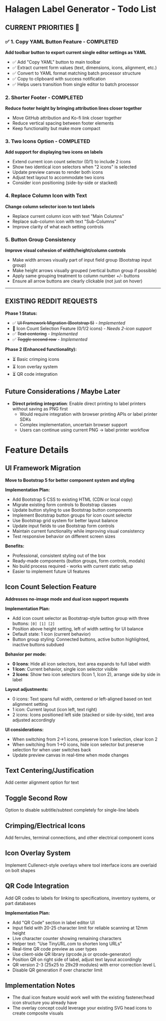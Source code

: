 # Halagen Label Generator - Todo List

## **CURRENT PRIORITIES** 🚀

### ✅ 1. Copy YAML Button Feature - COMPLETED
**Add toolbar button to export current single editor settings as YAML**
- ✅ Add "Copy YAML" button to main toolbar
- ✅ Extract current form values (text, dimensions, icons, alignment, etc.)
- ✅ Convert to YAML format matching batch processor structure
- ✅ Copy to clipboard with success notification
- ✅ Helps users transition from single editor to batch processor

### 2. Shorter Footer - COMPLETED
**Reduce footer height by bringing attribution lines closer together**
- Move GitHub attribution and Ko-fi link closer together
- Reduce vertical spacing between footer elements
- Keep functionality but make more compact

### 3. Two Icons Option - COMPLETED
**Add support for displaying two icons on labels**
- Extend current icon count selector (0/1) to include 2 icons
- Show two identical icon selectors when "2 icons" is selected
- Update preview canvas to render both icons
- Adjust text layout to accommodate two icons
- Consider icon positioning (side-by-side or stacked)

### 4. Replace Column Icon with Text
**Change column selector icon to text labels**
- Replace current column icon with text "Main Columns" 
- Replace sub-column icon with text "Sub-Columns"
- Improve clarity of what each setting controls

### 5. Button Group Consistency
**Improve visual cohesion of width/height/column controls**
- Make width arrows visually part of input field group (Bootstrap input group)
- Make height arrows visually grouped (vertical button group if possible)
- Apply same grouping treatment to column number +/- buttons
- Ensure all arrow buttons are clearly clickable (not just on hover)

---

## **EXISTING REDDIT REQUESTS**

**Phase 1 Status:**
- ✅ ~~UI Framework Migration (Bootstrap 5)~~ - *Implemented*
- 🔄 Icon Count Selection Feature (0/1/2 icons) - *Needs 2-icon support*
- ✅ ~~Text centering~~ - *Implemented*
- ✅ ~~Toggle second row~~ - *Implemented*

**Phase 2 (Enhanced functionality):**
- ⏳ Basic crimping icons
- ⏳ Icon overlay system
- ⏳ QR code integration

## **Future Considerations / Maybe Later**
- **Direct printing integration**: Enable direct printing to label printers without saving as PNG first
  - Would require integration with browser printing APIs or label printer SDKs
  - Complex implementation, uncertain browser support
  - Users can continue using current PNG → label printer workflow

# Feature Details

## **UI Framework Migration**
**Move to Bootstrap 5 for better component system and styling**

**Implementation Plan:**
- Add Bootstrap 5 CSS to existing HTML (CDN or local copy)
- Migrate existing form controls to Bootstrap classes
- Update button styling to use Bootstrap button components
- Implement Bootstrap button groups for icon count selector
- Use Bootstrap grid system for better layout balance
- Update input fields to use Bootstrap form controls
- Maintain current functionality while improving visual consistency
- Test responsive behavior on different screen sizes

**Benefits:**
- Professional, consistent styling out of the box
- Ready-made components (button groups, form controls, modals)
- No build process required - works with current static setup
- Easier to implement future UI features

## **Icon Count Selection Feature**
**Addresses no-image mode and dual icon support requests**

**Implementation Plan:**
- Add icon count selector as Bootstrap-style button group with three buttons: `[0] [1] [2]`
- Position above height setting, left of width setting for UI balance
- Default state: 1 icon (current behavior)
- Button group styling: Connected buttons, active button highlighted, inactive buttons subdued

**Behavior per mode:**
- **0 Icons**: Hide all icon selectors, text area expands to full label width
- **1 Icon**: Current behavior, single icon selector visible
- **2 Icons**: Show two icon selectors (Icon 1, Icon 2), arrange side by side in label

**Layout adjustments:**
- 0 icons: Text spans full width, centered or left-aligned based on text alignment setting
- 1 icon: Current layout (icon left, text right)
- 2 icons: Icons positioned left side (stacked or side-by-side), text area adjusted accordingly

**UI considerations:**
- When switching from 2→1 icons, preserve Icon 1 selection, clear Icon 2
- When switching from 1→0 icons, hide icon selector but preserve selection for when user switches back
- Update preview canvas in real-time when mode changes

## **Text Centering/Justification**
Add center alignment option for text

## **Toggle Second Row**
Option to disable subtitle/subtext completely for single-line labels

## **Crimping/Electrical Icons**
Add ferrules, terminal connections, and other electrical component icons

## **Icon Overlay System**
Implement Cullenect-style overlays where tool interface icons are overlaid on bolt shapes

## **QR Code Integration**
Add QR codes to labels for linking to specifications, inventory systems, or part databases
   
**Implementation Plan:**
- Add "QR Code" section in label editor UI
- Input field with 20-25 character limit for reliable scanning at 12mm height
- Live character counter showing remaining characters  
- Helper text: "Use TinyURL.com to shorten long URLs"
- Real-time QR code preview as user types
- Use client-side QR library (qrcode.js or qrcode-generator)
- Position QR on right side of label, adjust text layout accordingly
- QR version 2-3 (25x25 to 29x29 modules) with error correction level L
- Disable QR generation if over character limit

## **Implementation Notes**
- The dual icon feature would work well with the existing fastener/head icon structure you already have
- The overlay concept could leverage your existing SVG head icons to create composite visuals